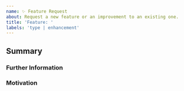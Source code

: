 ```yaml
---
name: ✨ Feature Request
about: Request a new feature or an improvement to an existing one.
title: 'Feature: '
labels: 'type | enhancement'
---
```

## Summary
<!-- Brief explanation of the enhancement. -->

### Further Information
<!-- Provide any other additional information needed. -->

### Motivation
<!-- Why should this be added/changed? -->

